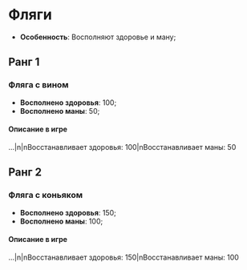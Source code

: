 # Фляги

* **Особенность**: Восполняют здоровье и ману;

## Ранг 1

### Фляга с вином

* **Восполнено здоровья**: 100;
* **Восполнено маны**: 50;

#### Описание в игре
...|n|nВосстанавливает здоровья: 100|nВосстанавливает маны: 50

## Ранг 2

### Фляга с коньяком

* **Восполнено здоровья**: 150;
* **Восполнено маны**: 100;

#### Описание в игре
...|n|nВосстанавливает здоровья: 150|nВосстанавливает маны: 100